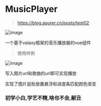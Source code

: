 # MusicPlayer

> https://blog.apurer.cn/posts/test02
> 
![image](https://github.com/user-attachments/assets/e1ad9d27-34ca-4c38-9fa5-ae9590602f03)

一个基于valaxy框架的音乐播放器的vue组件

> 使用样例


![image](https://github.com/user-attachments/assets/059b2d60-a355-4e1e-9a2b-dfe4610af42e)

写入图片url和歌曲的url即可实现播放

实现了图片鼠标放置悬浮和进度条匹配颜色渐变

### **初学小白,学艺不精,啥也不会,献丑**
